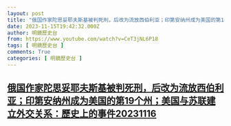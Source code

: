 ```yaml
---
layout: post
title: "俄国作家陀思妥耶夫斯基被判死刑，后改为流放西伯利亚；印第安纳州成为美国的第19个州；美国与苏联建立外交关系：歷史上的事件20231116"
date: 2023-11-15T19:42:32.000Z
author: 明鏡歷史台
from: https://www.youtube.com/watch?v=CeT3jNL6P18
tags: [ 明鏡歷史台 ]
comments: True
categories: [ 明鏡歷史台 ]
---
```

<!--1700077352000-->
[俄国作家陀思妥耶夫斯基被判死刑，后改为流放西伯利亚；印第安纳州成为美国的第19个州；美国与苏联建立外交关系：歷史上的事件20231116](https://www.youtube.com/watch?v=CeT3jNL6P18)
------

<div>

</div>
